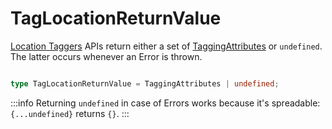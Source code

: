 # TagLocationReturnValue

[Location Taggers](/tracking/api-reference/location-taggers/overview.md) APIs return either a set of [TaggingAttributes](/tracking/api-reference/general/TaggingAttributes.md) or `undefined`. The latter occurs whenever an Error is thrown. 

```typescript jsx

type TagLocationReturnValue = TaggingAttributes | undefined; 

```

:::info
Returning `undefined` in case of Errors works because it's spreadable: `{...undefined}` returns `{}`.
:::
